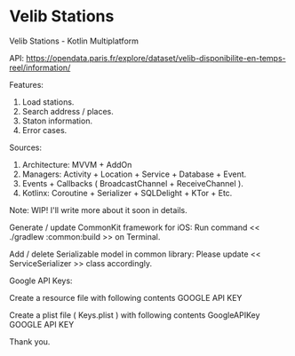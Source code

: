 # Velib Stations
Velib Stations - Kotlin Multiplatform

API:
https://opendata.paris.fr/explore/dataset/velib-disponibilite-en-temps-reel/information/

Features:

  1. Load stations.
  2. Search address / places.
  3. Staton information.
  4. Error cases.

Sources:

   1. Architecture: MVVM + AddOn
   2. Managers: Activity + Location + Service + Database + Event.
   3. Events + Callbacks ( BroadcastChannel + ReceiveChannel ).
   4. Kotlinx: Coroutine + Serializer + SQLDelight + KTor + Etc.

Note: WIP! I'll write more about it soon in details.

Generate / update CommonKit framework for iOS:
Run command << ./gradlew :common:build >> on Terminal.

Add / delete Serializable model in common library:
Please update << ServiceSerializer >> class accordingly.

Google API Keys:

Create a resource file with following contents
<resources>
    <string name="google_api_key">GOOGLE API KEY</string>
</resources>

Create a plist file ( Keys.plist ) with following contents
<dict>
	<key>GoogleAPIKey</key>
	<string>GOOGLE API KEY</string>
</dict>

Thank you.

